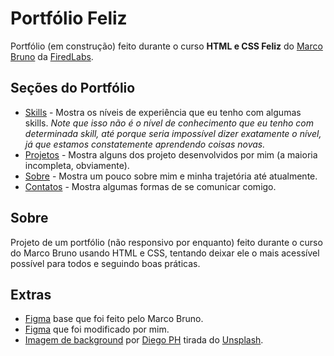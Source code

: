 # Portfólio Feliz

Portfólio (em construção) feito durante o curso **HTML e CSS Feliz** do [Marco Bruno](https://www.twitch.tv/marcobrunodev) da [FiredLabs](https://www.firedlabs.com/).


## Seções do Portfólio

  - [Skills](https://willy-r.github.io/portfolio-feliz/#skills) - Mostra os níveis de experiência que eu tenho com algumas skills. *Note que isso não é o nível de conhecimento que eu tenho com determinada skill, até porque seria impossível dizer exatamente o nível, já que estamos constatemente aprendendo coisas novas.*
  - [Projetos](https://willy-r.github.io/portfolio-feliz/#projects) - Mostra alguns dos projeto desenvolvidos por mim (a maioria incompleta, obviamente).
  - [Sobre](https://willy-r.github.io/portfolio-feliz/#about) - Mostra um pouco sobre mim e minha trajetória até atualmente.
  - [Contatos](#link) - Mostra algumas formas de se comunicar comigo.


## Sobre

Projeto de um portfólio (não responsivo por enquanto) feito durante o curso do Marco Bruno usando HTML e CSS, tentando deixar ele o mais acessível possível para todos e seguindo boas práticas.


## Extras

- [Figma](resourses/html-css-feliz.fig) base que foi feito pelo Marco Bruno.
- [Figma](#link) que foi modificado por mim.
- [Imagem de background](assets/images/background.png) por [Diego PH](https://unsplash.com/@jdiegoph?utm_source=unsplash&utm_medium=referral&utm_content=creditCopyText) tirada do [Unsplash](https://unsplash.com/?utm_source=unsplash&utm_medium=referral&utm_content=creditCopyText).
